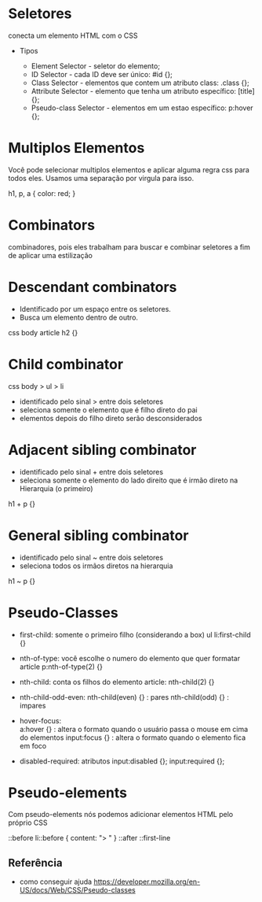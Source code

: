 # Seletores

conecta um elemento HTML com o CSS

* Tipos

    - Element Selector - seletor do elemento;
    - ID Selector - cada ID deve ser único: #id {};
    - Class Selector - elementos que contem um atributo class: .class {};
    - Attribute Selector - elemento que tenha um atributo específico: [title] {};
    - Pseudo-class Selector - elementos em um estao específico: p:hover {};

# Multiplos Elementos

Você pode selecionar multiplos elementos e aplicar alguma regra css para todos eles.
Usamos uma separação por virgula para isso.

h1, p, a {
    color: red;
}

# Combinators

combinadores, pois eles trabalham para buscar e combinar seletores a fim de aplicar uma estilização

# Descendant combinators

* Identificado por um espaço entre os seletores.
* Busca um elemento dentro de outro.

css
    body article h2 {}

# Child combinator

css
    body > ul > li

- identificado pelo sinal > entre dois seletores
- seleciona somente o elemento que é filho direto do pai
- elementos depois do filho direto serão desconsiderados

# Adjacent sibling combinator

- identificado pelo sinal + entre dois seletores
- seleciona somente o elemento do lado direito que é irmão direto na Hierarquia (o primeiro)

h1 + p {}

# General sibling combinator

- identificado pelo sinal ~ entre dois seletores
- seleciona todos os irmãos diretos na hierarquia

h1 ~ p {}

# Pseudo-Classes

- first-child: somente o primeiro filho (considerando a box)
    ul li:first-child {}

- nth-of-type: você escolhe o numero do elemento que quer formatar
    article p:nth-of-type(2) {}

- nth-child: conta os filhos do elemento
    article: nth-child(2) {}

- nth-child-odd-even: 
    nth-child(even) {} : pares
    nth-child(odd) {} : impares

- hover-focus:  
    a:hover {} : altera o formato quando o usuário passa o mouse em cima do elementos
    input:focus {} : altera o formato quando o elemento fica em foco

- disabled-required: atributos
    input:disabled {};
    input:required {};

# Pseudo-elements

Com pseudo-elements nós podemos adicionar elementos HTML pelo próprio CSS

::before
    li::before {
        content: "> "
    }
::after
::first-line

## Referência

- como conseguir ajuda
https://developer.mozilla.org/en-US/docs/Web/CSS/Pseudo-classes